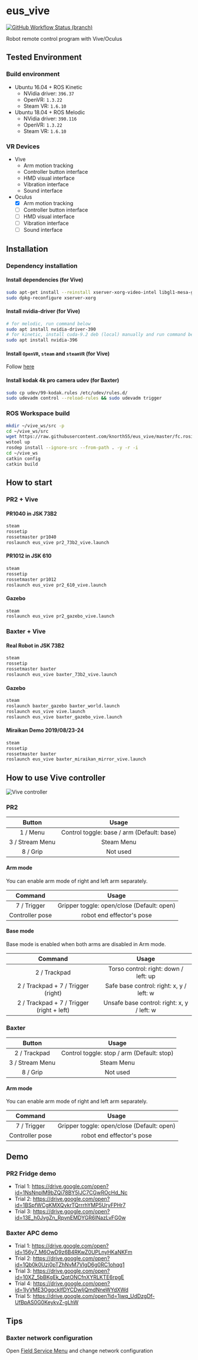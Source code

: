 # eus_vive
[![GitHub Workflow Status (branch)](https://img.shields.io/github/workflow/status/knorth55/eus_vive/CI/master)](https://github.com/knorth55/eus_vive/actions)

Robot remote control program with Vive/Oculus

## Tested Environment

### Build environment

- Ubuntu 16.04 + ROS Kinetic
  - NVidia driver: `396.37`
  - OpenVR: `1.3.22`
  - Steam VR: `1.6.10`
- Ubuntu 18.04 + ROS Melodic
  - NVidia driver: `390.116`
  - OpenVR: `1.3.22`
  - Steam VR: `1.6.10`

### VR Devices

- Vive
  - Arm motion tracking
  - Controller button interface
  - HMD visual interface 
  - Vibration interface
  - Sound interface
- Oculus
  - [x] Arm motion tracking
  - [ ] Controller button interface
  - [ ] HMD visual interface 
  - [ ] Vibration interface
  - [ ] Sound interface

## Installation

### Dependency installation

#### Install dependencies (for Vive)

```bash
sudo apt-get install --reinstall xserver-xorg-video-intel libgl1-mesa-glx libgl1-mesa-dri xserver-xorg-core
sudo dpkg-reconfigure xserver-xorg
```

#### Install nvidia-driver (for Vive)

```bash
# for melodic, run command below
sudo apt install nvidia-driver-390
# for kinetic, install cuda-9.2 deb (local) manually and run command below.
sudo apt install nvidia-396
```

#### Install `OpenVR`, `steam` and `steamVR` (for Vive)

Follow [here](https://github.com/knorth55/vive_ros)

#### Install kodak 4k pro camera udev (for Baxter)

```bash
sudo cp udev/99-kodak.rules /etc/udev/rules.d/
sudo udevadm control --reload-rules && sudo udevadm trigger
```

### ROS Workspace build

```bash
mkdir ~/vive_ws/src -p
cd ~/vive_ws/src
wget https://raw.githubusercontent.com/knorth55/eus_vive/master/fc.rosinstall -O .rosinstall
wstool up
rosdep install --ignore-src --from-path . -y -r -i
cd ~/vive_ws
catkin config
catkin build
```

## How to start 

### PR2 + Vive

#### PR1040 in JSK 73B2

```bash
steam
rossetip
rossetmaster pr1040
roslaunch eus_vive pr2_73b2_vive.launch
```

#### PR1012 in JSK 610 

```bash
steam
rossetip
rossetmaster pr1012
roslaunch eus_vive pr2_610_vive.launch
```

#### Gazebo

```bash
steam
roslaunch eus_vive pr2_gazebo_vive.launch
```

### Baxter + Vive

#### Real Robot in JSK 73B2

```bash
steam
rossetip
rossetmaster baxter
roslaunch eus_vive baxter_73b2_vive.launch
```

#### Gazebo

```bash
steam
roslaunch baxter_gazebo baxter_world.launch
roslaunch eus_vive vive.launch
roslaunch eus_vive baxter_gazebo_vive.launch
```

#### Miraikan Demo 2019/08/23-24

```bash
steam
rossetip
rossetmaster baxter
roslaunch eus_vive baxter_miraikan_mirror_vive.launch
```

## How to use Vive controller

![Vive controller](https://www.vive.com/media/filer_public/e3/da/e3daf208-4d4e-4adf-b911-22f9458ab883/guid-2d5454b7-1225-449c-b5e5-50a5ea4184d6-web.png)


### PR2

| Button | Usage |
|:-:|:-:|
| 1 / Menu | Control toggle: base / arm (Default: base) |
| 3 / Stream Menu | Steam Menu |
| 8 / Grip | Not used |

#### Arm mode

You can enable arm mode of right and left arm separately.

| Command | Usage |
|:-:|:-:|
| 7 / Trigger | Gripper toggle: open/close (Default: open) | 
| Controller pose | robot end effector's pose |

#### Base mode

Base mode is enabled when both arms are disabled in Arm mode.

| Command | Usage |
|:-:|:-:|
| 2 / Trackpad | Torso control: right: down / left: up |
| 2 / Trackpad + 7 / Trigger (right) | Safe base control: right: x, y / left: w |
| 2 / Trackpad + 7 / Trigger (right + left) | Unsafe base control: right: x, y / left: w |

### Baxter

| Button | Usage |
|:-:|:-:|
| 2 / Trackpad | Control toggle: stop / arm (Default: stop) |
| 3 / Stream Menu | Steam Menu |
| 8 / Grip | Not used |

#### Arm mode

You can enable arm mode of right and left arm separately.

| Command | Usage |
|:-:|:-:|
| 7 / Trigger | Gripper toggle: open/close (Default: open) |
| Controller pose | robot end effector's pose |

## Demo

### PR2 Fridge demo
- Trial 1: https://drive.google.com/open?id=1NsNnplM9bZQi78BY5IJC7CGwROcHd_Nc
- Trial 2: https://drive.google.com/open?id=1BSpfWCgKMXQykrTQrrrhYMP5UryFPHr7
- Trial 3: https://drive.google.com/open?id=13E_h0JvgZn_RpvnEMDYGR6lNazLvFG0w

### Baxter APC demo
- Trial 1: https://drive.google.com/open?id=156y7_M6OwD9z6B4RKwZ0UPLnyHKaNKFm
- Trial 2: https://drive.google.com/open?id=1Qb0k0Uzj0pTZhNvM7VIgD6g0RC1ohqg1
- Trial 3: https://drive.google.com/open?id=10XZ_5bBKgEk_QqtONCfnXYRLKTE6rpgE
- Trial 4: https://drive.google.com/open?id=1IyVME3OggckIfDYCDwIjQmdNneWYdXWd
- Trial 5: https://drive.google.com/open?id=1jwq_UdDzgDf-UfBpAS0G0KeykvZ-gLhW

## Tips

### Baxter network configuration

Open [Field Service Menu](https://sdk.rethinkrobotics.com/wiki/Field_Service_Menu_(FSM)) and change network configuration
